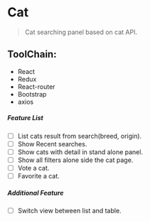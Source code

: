 # Cat

> Cat searching panel based on cat API.

## ToolChain:
+ React
+ Redux
+ React-router
+ Bootstrap
+ axios

##### Feature List
+ [ ] List cats result from search(breed, origin).
+ [ ] Show Recent searches.
+ [ ] Show cats with detail in stand alone panel.
+ [ ] Show all filters alone side the cat page.
+ [ ] Vote a cat.
+ [ ] Favorite a cat.

##### Additional Feature
+ [ ] Switch view between list and table.
